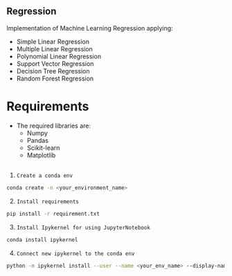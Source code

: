 ## Regression
Implementation of Machine Learning Regression applying:

- Simple Linear Regression
- Multiple Linear Regression
- Polynomial Linear Regression
- Support Vector Regression
- Decision Tree Regression
- Random Forest Regression

# Requirements

- The required libraries are:
    - Numpy
    - Pandas 
    - Scikit-learn
    - Matplotlib

##
1. ```Create a conda env```
```sh
conda create -n <your_environment_name>
```

2. ```Install requirements```
```sh
pip install -r requirement.txt
```

3. ```Install Ipykernel for using JupyterNotebook```
```sh
conda install ipykernel
```

4. ```Connect new ipykernel to the conda env```
```sh
python -m ipykernel install --user --name <your_env_name> --display-name "<new_name_for_your_kernel"
```